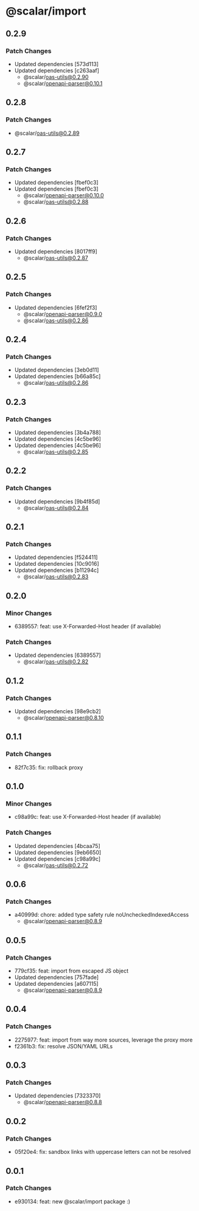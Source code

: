 # @scalar/import

## 0.2.9

### Patch Changes

- Updated dependencies [573d113]
- Updated dependencies [c263aaf]
  - @scalar/oas-utils@0.2.90
  - @scalar/openapi-parser@0.10.1

## 0.2.8

### Patch Changes

- @scalar/oas-utils@0.2.89

## 0.2.7

### Patch Changes

- Updated dependencies [fbef0c3]
- Updated dependencies [fbef0c3]
  - @scalar/openapi-parser@0.10.0
  - @scalar/oas-utils@0.2.88

## 0.2.6

### Patch Changes

- Updated dependencies [8017ff9]
  - @scalar/oas-utils@0.2.87

## 0.2.5

### Patch Changes

- Updated dependencies [6fef2f3]
  - @scalar/openapi-parser@0.9.0
  - @scalar/oas-utils@0.2.86

## 0.2.4

### Patch Changes

- Updated dependencies [3eb0d11]
- Updated dependencies [b66a85c]
  - @scalar/oas-utils@0.2.86

## 0.2.3

### Patch Changes

- Updated dependencies [3b4a788]
- Updated dependencies [4c5be96]
- Updated dependencies [4c5be96]
  - @scalar/oas-utils@0.2.85

## 0.2.2

### Patch Changes

- Updated dependencies [9b4f85d]
  - @scalar/oas-utils@0.2.84

## 0.2.1

### Patch Changes

- Updated dependencies [f524411]
- Updated dependencies [10c9016]
- Updated dependencies [b11294c]
  - @scalar/oas-utils@0.2.83

## 0.2.0

### Minor Changes

- 6389557: feat: use X-Forwarded-Host header (if available)

### Patch Changes

- Updated dependencies [6389557]
  - @scalar/oas-utils@0.2.82

## 0.1.2

### Patch Changes

- Updated dependencies [98e9cb2]
  - @scalar/openapi-parser@0.8.10

## 0.1.1

### Patch Changes

- 82f7c35: fix: rollback proxy

## 0.1.0

### Minor Changes

- c98a99c: feat: use X-Forwarded-Host header (if available)

### Patch Changes

- Updated dependencies [4bcaa75]
- Updated dependencies [9eb6650]
- Updated dependencies [c98a99c]
  - @scalar/oas-utils@0.2.72

## 0.0.6

### Patch Changes

- a40999d: chore: added type safety rule noUncheckedIndexedAccess
  - @scalar/openapi-parser@0.8.9

## 0.0.5

### Patch Changes

- 779cf35: feat: import from escaped JS object
- Updated dependencies [757fade]
- Updated dependencies [a607115]
  - @scalar/openapi-parser@0.8.9

## 0.0.4

### Patch Changes

- 2275977: feat: import from way more sources, leverage the proxy more
- f2361b3: fix: resolve JSON/YAML URLs

## 0.0.3

### Patch Changes

- Updated dependencies [7323370]
  - @scalar/openapi-parser@0.8.8

## 0.0.2

### Patch Changes

- 05f20e4: fix: sandbox links with uppercase letters can not be resolved

## 0.0.1

### Patch Changes

- e930134: feat: new @scalar/import package :)
